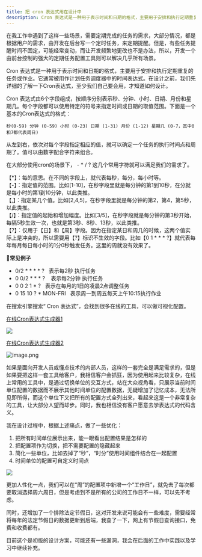 ```yaml
---
title: 把 cron 表达式用在设计中
description: Cron 表达式是一种用于表示时间和日期的格式，主要用于安排和执行定期重复的任务或作业。它通常被用作计划任务调度器中的时间表达式。在设计之前，我们先详细的了解一下Cron表达式，至少我们自己要会用，才知道如何设计。
---
```


在我工作中遇到了这样一些场景，需要定期完成的任务的需求，大部分情况，都是根据用户的需求，由开发在后台写一个定时任务，来定期提醒。但是，有些任务提醒时间不固定，可能经常变动，而让开发频繁地更改也不是办法，所以，开发一个由前台控制的强大的定期任务配置工具则可以解决几乎所有场景。

Cron 表达式是一种用于表示时间和日期的格式，主要用于安排和执行定期重复的任务或作业。它通常被用作计划任务调度器中的时间表达式。在设计之前，我们先详细的了解一下Cron表达式，至少我们自己要会用，才知道如何设计。

Cron 表达式由6个字段组成，按顺序分别表示秒、分钟、小时、日期、月份和星期几。每个字段都可以使用特定的符号来指定时间或日期的取值范围。下面是一个基本的Cron表达式的格式：

`秒(0-59) 分钟 (0-59) 小时 (0-23) 日期 (1-31) 月份 (1-12) 星期几 (0-7，其中0和7都代表周日)`

从左到右，依次对每个字段指定相应的值，就可以确定一个任务的执行时间点和周期了。值可以由数字配合字符来组合。

在大部分使用cron的场景下， - * / ? 这几个常用字符就可以满足我们的需求了。

【*】：每的意思。在不同的字段上，就代表每秒，每分，每小时等。\
【-】：指定值的范围。比如[1-10]，在秒字段里就是每分钟的第1到10秒，在分就是每小时的第1到10分钟，以此类推。\
【,】：指定某几个值。比如[2,4,5]，在秒字段里就是每分钟的第2，第4，第5秒，以此类推。\
【/】：指定值的起始和增加幅度。比如[3/5]，在秒字段就是每分钟的第3秒开始，每隔5秒生效一次，也就是第3秒、8秒、13秒，以此类推。\
【?】：仅用于【日】和【周】字段。因为在指定某日和周几的时候，这两个值实际上是冲突的，所以需要用【?】标识不生效的字段。比如【0 1 * * * ?】就代表每年每月每日每小时的1分0秒触发任务。这里的周就没有效果了。

**🌰常见例子**
- 0/2 * * * * ?   表示每2秒 执行任务
- 0 0/2 * * * ?    表示每2分钟 执行任务
- 0 0 2 1 * ?   表示在每月的1日的凌晨2点调整任务
- 0 15 10 ? * MON-FRI   表示周一到周五每天上午10:15执行作业

在搜索引擎搜索“ Cron 表达式”，会找到很多在线的工具，可以做可视化配置。

[在线Cron表达式生成器1](https://cron.qqe2.com/)

![](https://s2.loli.net/2023/10/26/98Gojab5BncMYPF.png)

[在线Cron表达式生成器2](http://cron.ciding.cc/)

![image.png](https://s2.loli.net/2023/10/26/l9X1R4a8TgWzm63.png)

如果是面向开发人员或懂点技术的内部人员，这样的一套完全是满足需求的，但是如果要把这样一套工具给客户，我相信客户会抓狂，因为使用起来比较复杂，在线上常用的工具中，是通过切换单位的交互方式，站在大众视角看，只展示当前时间单位配置的数据而不展示其他时间单位的配置数据，无疑增加了记忆成本，无法所见即所得，而这个单位下又把所有的配置方式全列出来，看起来这是一个非常复杂的工具，让大部分人望而却步。同时，我也相信没有客户愿意去学表达式的代码含义。

我在设计过程中，根据上述痛点，做了一些优化：
1. 把所有时间单位展示出来，能一眼看出配置结果是怎样的
2. 把配置项作为切换，把不需要配置的隐藏起来
3. 简化一些单位，比如去掉了“秒”，“时分”使用时间组件结合在一起配置
4. 时间单位的配置可自定义时间点

![](https://s2.loli.net/2023/10/26/gsob7hp6y9KJdnj.png)

更加人性化一点，我们可以在“周”的配置项中新增一个“工作日”，就免去了每次都要取消选择周六周日，但是考虑到不是所有的公司的工作日不一样，可以先不考虑。

同时，还增加了一个排除法定节假日，这对开发来说可能会有一些难度，需要经常将每年的法定节假日的数据更新到后端，我查了一下，网上有节假日查询接口，免费和收费都有。

目前这个是初版的设计方案，可能还有一些漏洞，我会在后面的工作中实践以及学习中继续补充。